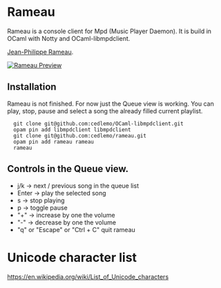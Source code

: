 # Rameau

Rameau is a console client for Mpd (Music Player Daemon). It is build in OCaml
with Notty and OCaml-libmpdclient.

[Jean-Philippe Rameau](https://en.wikipedia.org/wiki/Jean-Philippe_Rameau).


<a href="https://raw.github.com/cedlemo/rameau/master/screenshot.png"><img src="https://raw.github.com/cedlemo/rameau/master/screenshot.png" alt="Rameau Preview"></a>

## Installation

Rameau is not finished. For now just the Queue view is working. You can play,
stop, pause and select a song the already filled current playlist.

```
  git clone git@github.com:cedlemo/OCaml-libmpdclient.git
  opam pin add libmpdclient libmpdclient
  git clone git@github.com:cedlemo/rameau.git
  opam pin add rameau rameau
  rameau
```

## Controls in the Queue view.

 * j/k -> next / previous song in the queue list
 * Enter -> play the selected song
 * s -> stop playing
 * p -> toggle pause
 * "+" -> increase by one the volume
 * "-" -> decrease by one the volume
 * "q" or "Escape" or "Ctrl + C" quit rameau

# Unicode character list
https://en.wikipedia.org/wiki/List_of_Unicode_characters
